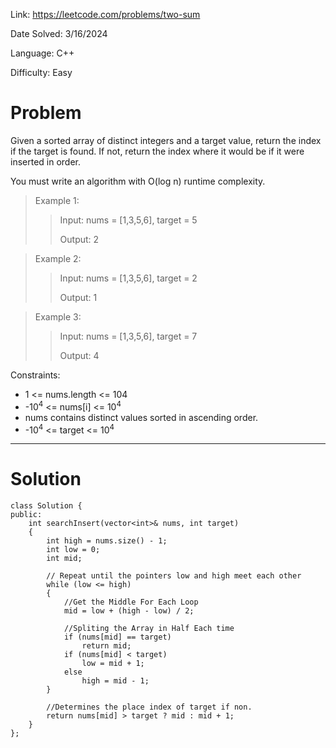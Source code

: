 Link: https://leetcode.com/problems/two-sum

Date Solved: 3/16/2024

Language: C++

Difficulty: Easy

# Problem

Given a sorted array of distinct integers and a target value, return the index if the target is found. If not, return the index where it would be if it were inserted in order.

You must write an algorithm with O(log n) runtime complexity.

>Example 1:
>
>>Input: nums = [1,3,5,6], target = 5
>>
>>Output: 2

>Example 2:
>
>>Input: nums = [1,3,5,6], target = 2
>>
>>Output: 1

>Example 3:
>
>>Input: nums = [1,3,5,6], target = 7
>>
>>Output: 4
 
Constraints:

- 1 <= nums.length <= 104
- -10<sup>4</sup> <= nums[i] <= 10<sup>4</sup>
- nums contains distinct values sorted in ascending order.
- -10<sup>4</sup> <= target <= 10<sup>4</sup>
  
---

# Solution

```
class Solution {
public:
    int searchInsert(vector<int>& nums, int target) 
    {
        int high = nums.size() - 1;
        int low = 0;
        int mid;

        // Repeat until the pointers low and high meet each other
        while (low <= high) 
        {
            //Get the Middle For Each Loop
            mid = low + (high - low) / 2;

            //Spliting the Array in Half Each time
            if (nums[mid] == target)
                return mid;
            if (nums[mid] < target)
                low = mid + 1;
            else
                high = mid - 1;
        }
        
        //Determines the place index of target if non.
        return nums[mid] > target ? mid : mid + 1;
    }
};
```
